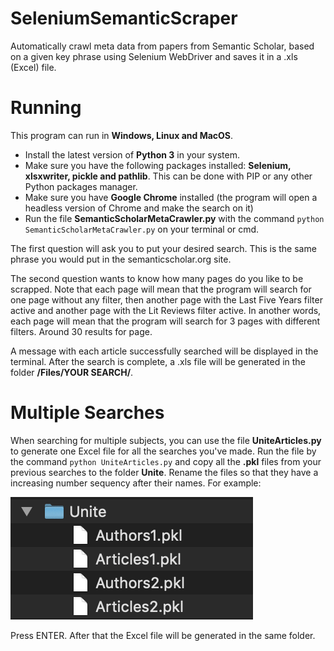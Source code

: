 # SeleniumSemanticScraper
Automatically crawl meta data from papers from Semantic Scholar, based on a given key phrase using Selenium WebDriver and saves it in a .xls (Excel) file.

# Running
This program can run in **Windows, Linux and MacOS**.
- Install the latest version of **Python 3** in your system.
- Make sure you have the following packages installed: **Selenium, xlsxwriter, pickle and pathlib**. This can be done with PIP or any other Python packages manager.
- Make sure you have **Google Chrome** installed (the program will open a headless version of Chrome and make the search on it)
- Run the file **SemanticScholarMetaCrawler.py** with the command `python SemanticScholarMetaCrawler.py` on your terminal or cmd.

The first question will ask you to put your desired search. This is the same phrase you would put in the semanticscholar.org site.

The second question wants to know how many pages do you like to be scrapped. Note that each page will mean that the program will search for one page without any filter, then another page with the Last Five Years filter active and another page with the Lit Reviews filter active. In another words, each page will mean that the program will search for 3 pages with different filters. Around 30 results for page.

A message with each article successfully searched will be displayed in the terminal. After the search is complete, a .xls file will be generated in the folder **/Files/YOUR SEARCH/**.

# Multiple Searches
When searching for multiple subjects, you can use the file **UniteArticles.py** to generate one Excel file for all the searches you've made.
Run the file by the command `python UniteArticles.py` and copy all the **.pkl** files from your previous searches to the folder **Unite**.
Rename the files so that they have a increasing number sequency after their names. For example:


![Print](SupportImages/UnitePrint.png)

Press ENTER. After that the Excel file will be generated in the same folder.
